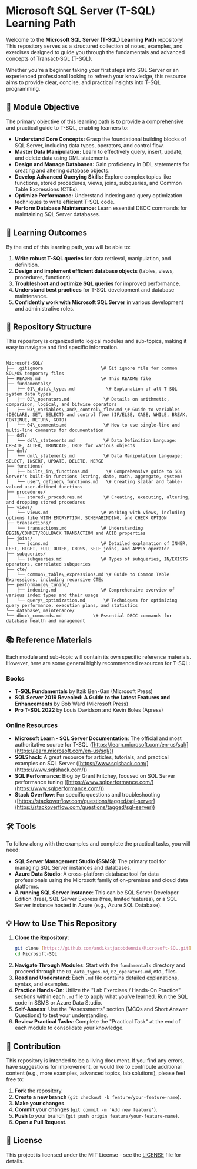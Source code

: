 # Microsoft SQL Server (T-SQL) Learning Path

Welcome to the **Microsoft SQL Server (T-SQL) Learning Path** repository! This repository serves as a structured collection of notes, examples, and exercises designed to guide you through the fundamentals and advanced concepts of Transact-SQL (T-SQL).

Whether you're a beginner taking your first steps into SQL Server or an experienced professional looking to refresh your knowledge, this resource aims to provide clear, concise, and practical insights into T-SQL programming.

## 🚀 Module Objective

The primary objective of this learning path is to provide a comprehensive and practical guide to T-SQL, enabling learners to:

* **Understand Core Concepts:** Grasp the foundational building blocks of SQL Server, including data types, operators, and control flow.
* **Master Data Manipulation:** Learn to effectively query, insert, update, and delete data using DML statements.
* **Design and Manage Databases:** Gain proficiency in DDL statements for creating and altering database objects.
* **Develop Advanced Querying Skills:** Explore complex topics like functions, stored procedures, views, joins, subqueries, and Common Table Expressions (CTEs).
* **Optimize Performance:** Understand indexing and query optimization techniques to write efficient T-SQL code.
* **Perform Database Maintenance:** Learn essential DBCC commands for maintaining SQL Server databases.

## 📖 Learning Outcomes

By the end of this learning path, you will be able to:

1.  **Write robust T-SQL queries** for data retrieval, manipulation, and definition.
2.  **Design and implement efficient database objects** (tables, views, procedures, functions).
3.  **Troubleshoot and optimize SQL queries** for improved performance.
4.  **Understand best practices** for T-SQL development and database maintenance.
5.  **Confidently work with Microsoft SQL Server** in various development and administrative roles.

## 📁 Repository Structure

This repository is organized into logical modules and sub-topics, making it easy to navigate and find specific information.

```

Microsoft-SQL/
├── .gitignore                      \# Git ignore file for common SQL/OS temporary files
├── README.md                       \# This README file
├── fundamentals/
│   ├── 01\_data\_types.md            \# Explanation of all T-SQL system data types
│   ├── 02\_operators.md             \# Details on arithmetic, comparison, logical, and bitwise operators
│   ├── 03\_variables\_and\_control\_flow.md \# Guide to variables (DECLARE, SET, SELECT) and control flow (IF/ELSE, CASE, WHILE, BREAK, CONTINUE, RETURN, GOTO)
│   └── 04\_comments.md              \# How to use single-line and multi-line comments for documentation
├── ddl/
│   └── ddl\_statements.md           \# Data Definition Language: CREATE, ALTER, TRUNCATE, DROP for various objects
├── dml/
│   └── dml\_statements.md           \# Data Manipulation Language: SELECT, INSERT, UPDATE, DELETE, MERGE
├── functions/
│   ├── built\_in\_functions.md       \# Comprehensive guide to SQL Server's built-in functions (string, date, math, aggregate, system)
│   └── user\_defined\_functions.md   \# Creating scalar and table-valued user-defined functions
├── procedures/
│   └── stored\_procedures.md        \# Creating, executing, altering, and dropping stored procedures
├── views/
│   └── views.md                    \# Working with views, including options like WITH ENCRYPTION, SCHEMABINDING, and CHECK OPTION
├── transactions/
│   └── transactions.md             \# Understanding BEGIN/COMMIT/ROLLBACK TRANSACTION and ACID properties
├── joins/
│   └── joins.md                    \# Detailed explanation of INNER, LEFT, RIGHT, FULL OUTER, CROSS, SELF joins, and APPLY operator
├── subqueries/
│   └── subqueries.md               \# Types of subqueries, IN/EXISTS operators, correlated subqueries
├── cte/
│   └── common\_table\_expressions.md \# Guide to Common Table Expressions, including recursive CTEs
├── performance\_tuning/
│   ├── indexing.md                 \# Comprehensive overview of various index types and their usage
│   └── query\_optimization.md       \# Techniques for optimizing query performance, execution plans, and statistics
└── database\_maintenance/
└── dbcc\_commands.md            \# Essential DBCC commands for database health and management

````

## 📚 Reference Materials

Each module and sub-topic will contain its own specific reference materials. However, here are some general highly recommended resources for T-SQL:

### Books

* **T-SQL Fundamentals** by Itzik Ben-Gan (Microsoft Press)
* **SQL Server 2019 Revealed: A Guide to the Latest Features and Enhancements** by Bob Ward (Microsoft Press)
* **Pro T-SQL 2022** by Louis Davidson and Kevin Boles (Apress)

### Online Resources

* **Microsoft Learn - SQL Server Documentation**: The official and most authoritative source for T-SQL ([https://learn.microsoft.com/en-us/sql/](https://learn.microsoft.com/en-us/sql/))
* **SQLShack**: A great resource for articles, tutorials, and practical examples on SQL Server ([https://www.sqlshack.com/](https://www.sqlshack.com/))
* **SQL Performance**: Blog by Grant Fritchey, focused on SQL Server performance tuning ([https://www.sqlperformance.com/](https://www.sqlperformance.com/))
* **Stack Overflow**: For specific questions and troubleshooting ([https://stackoverflow.com/questions/tagged/sql-server](https://stackoverflow.com/questions/tagged/sql-server))

## 🛠️ Tools

To follow along with the examples and complete the practical tasks, you will need:

* **SQL Server Management Studio (SSMS)**: The primary tool for managing SQL Server instances and databases.
* **Azure Data Studio**: A cross-platform database tool for data professionals using the Microsoft family of on-premises and cloud data platforms.
* **A running SQL Server Instance**: This can be SQL Server Developer Edition (free), SQL Server Express (free, limited features), or a SQL Server instance hosted in Azure (e.g., Azure SQL Database).

## 💡 How to Use This Repository

1.  **Clone the Repository**:
    ```bash
    git clone [https://github.com/andikatjacobdennis/Microsoft-SQL.git](https://github.com/andikatjacobdennis/Microsoft-SQL.git)
    cd Microsoft-SQL
    ```
2.  **Navigate Through Modules**: Start with the `fundamentals` directory and proceed through the `01_data_types.md`, `02_operators.md`, etc., files.
3.  **Read and Understand**: Each `.md` file contains detailed explanations, syntax, and examples.
4.  **Practice Hands-On**: Utilize the "Lab Exercises / Hands-On Practice" sections within each `.md` file to apply what you've learned. Run the SQL code in SSMS or Azure Data Studio.
5.  **Self-Assess**: Use the "Assessments" section (MCQs and Short Answer Questions) to test your understanding.
6.  **Review Practical Tasks**: Complete the "Practical Task" at the end of each module to consolidate your knowledge.

## 🤝 Contribution

This repository is intended to be a living document. If you find any errors, have suggestions for improvement, or would like to contribute additional content (e.g., more examples, advanced topics, lab solutions), please feel free to:

1.  **Fork** the repository.
2.  **Create a new branch** (`git checkout -b feature/your-feature-name`).
3.  **Make your changes**.
4.  **Commit** your changes (`git commit -m 'Add new feature'`).
5.  **Push** to your branch (`git push origin feature/your-feature-name`).
6.  **Open a Pull Request**.

## 📄 License

This project is licensed under the MIT License - see the [LICENSE](LICENSE) file for details.

